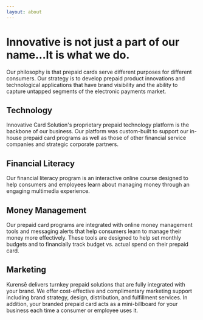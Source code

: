 ```yaml
---
layout: about
---
```

# Innovative is not just a part of our name&hellip;It is what we do.

Our philosophy is that prepaid cards serve different purposes for different
consumers. Our strategy is to develop prepaid product innovations and
technological applications that have brand visibility and the ability to
capture untapped segments of the electronic payments market.

## Technology

Innovative Card Solution's proprietary prepaid technology platform is the
backbone of our business. Our platform was custom-built to support our
in-house prepaid card programs as well as those of other financial service
companies and strategic corporate partners.

## Financial Literacy

Our financial literacy program is an interactive online course designed to
help consumers and employees learn about managing money through an engaging
multimedia experience.

## Money Management

Our prepaid card programs are integrated with online money management tools
and messaging alerts that help consumers learn to manage their money more
effectively. These tools are designed to help set monthly budgets and to
financially track budget vs. actual spend on their prepaid card.

## Marketing

Kurensē delivers turnkey prepaid solutions that are fully integrated with your
brand. We offer cost-effective and complimentary marketing support including
brand strategy, design, distribution, and fulfillment services. In addition,
your branded prepaid card acts as a mini-billboard for your business each
time a consumer or employee uses it.

